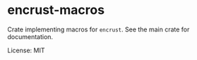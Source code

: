 # encrust-macros

Crate implementing macros for `encrust`. See the main crate for
documentation.

License: MIT
